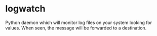 logwatch
========

Python daemon which will monitor log files on your system looking for values. When seen, the message will be forwarded to a destination.
